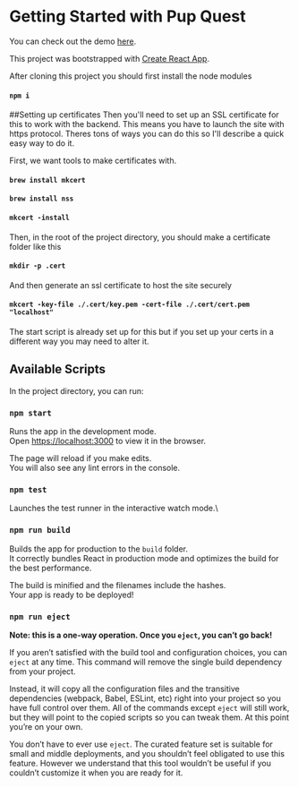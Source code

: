 # Getting Started with Pup Quest


You can check out the demo [here](https://dogfinder-six.vercel.app/).

This project was bootstrapped with [Create React App](https://github.com/facebook/create-react-app).

After cloning this project you should first install the node modules

#### `npm i`

##Setting up certificates
Then you'll need to set up an SSL certificate for this to work with the backend. This means you have to launch the site with https protocol.
Theres tons of ways you can do this so I'll describe a quick easy way to do it.

First, we want tools to make certificates with.
#### `brew install mkcert`
#### `brew install nss`
#### `mkcert -install`

Then, in the root of the project directory, you should make a certificate folder like this
#### `mkdir -p .cert`

And then generate an ssl certificate to host the site securely
#### `mkcert -key-file ./.cert/key.pem -cert-file ./.cert/cert.pem "localhost"`

The start script is already set up for this but if you set up your certs in a different way you may need to alter it.

## Available Scripts
In the project directory, you can run:

### `npm start`

Runs the app in the development mode.\
Open [https://localhost:3000](http://localhost:3000) to view it in the browser.

The page will reload if you make edits.\
You will also see any lint errors in the console.

### `npm test`

Launches the test runner in the interactive watch mode.\

### `npm run build`

Builds the app for production to the `build` folder.\
It correctly bundles React in production mode and optimizes the build for the best performance.

The build is minified and the filenames include the hashes.\
Your app is ready to be deployed!

### `npm run eject`

**Note: this is a one-way operation. Once you `eject`, you can’t go back!**

If you aren’t satisfied with the build tool and configuration choices, you can `eject` at any time. This command will remove the single build dependency from your project.

Instead, it will copy all the configuration files and the transitive dependencies (webpack, Babel, ESLint, etc) right into your project so you have full control over them. All of the commands except `eject` will still work, but they will point to the copied scripts so you can tweak them. At this point you’re on your own.

You don’t have to ever use `eject`. The curated feature set is suitable for small and middle deployments, and you shouldn’t feel obligated to use this feature. However we understand that this tool wouldn’t be useful if you couldn’t customize it when you are ready for it.


